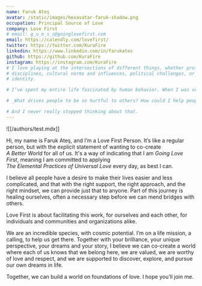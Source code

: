```yaml
---
name: Faruk Ateş
avatar: /static/images/hexavatar-faruk-shadow.png
occupation: Principal Source of Love
company: Love First
# email: g_u_e_s_s@goinglovefirst.com
email: https://calendly.com/lovefirst/
twitter: https://twitter.com/KuraFire
linkedin: https://www.linkedin.com/in/farukates
github: https://github.com/KuraFire
instagram: https://instagram.com/KuraFire
# I love playing at the intersections of different things, whether professional
# disciplines, cultural norms and influences, political challenges, or matters of personal
# identity.

# I’ve spent my entire life fascinated by human behavior. When I was very little I was bullied in school, and one particular instance was so hurtful that I spent all of recess sitting on a bench wondering:

# _What drives people to be so hurtful to others? How could I help people so that they wouldn’t feel the need to do that?_

# And I never really stopped thinking about that.
---
```


![[/authors/test.mdx]]

Hi, my name is Faruk Ateş, and I’m a <nobr className="lf">Love First Person</nobr>. It’s like a regular person, but with the explicit statement of wanting to co-create _<nobr>A Better World</nobr>_ for all of us. It's a way of indicating that I am <em>Going Love First</em>, meaning I am committed to applying _<nobr>The Elemental Practices of Universal Love</nobr>_ every day, as best I can.

I believe all people have a desire to make their lives easier and less complicated, and that with the right support, the right approach, and the right mindset, we can provide just that to anyone. Part of this journey is healing ourselves, often a necessary step before we can mend bridges with others.

<nobr className="lf">Love First</nobr> is about facilitating this work, for ourselves and each other, for individuals and communities and organizations alike.

We are an incredible species, with cosmic potential. I’m on a life mission, a calling, to help us get there. Together with your brilliance, your unique perspective, your dreams and your story, I believe we can co-create a world where each of us knows that we belong here, we are valued, we are worthy of love and respect, and we are supported to discover, explore, and pursue our own dreams in life.

Together, we can build a world on foundations of love. I hope you’ll join me.
